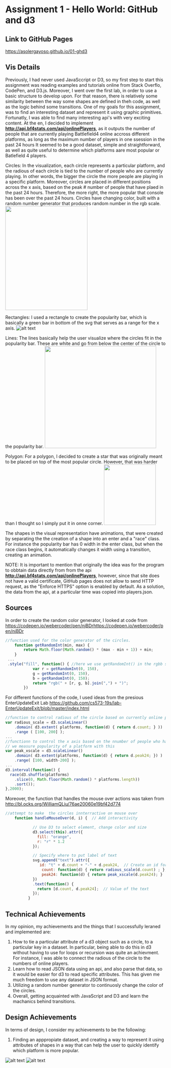 Assignment 1 - Hello World: GitHub and d3  
===

Link to GitHub Pages
---
https://asolergayoso.github.io/01-ghd3


Vis Details
---
  
  Previously, I had never used JavaSccript or D3, so my first step to start this assignment was reading examples and tutorials online from Stack Overflo, CodePen, and D3.js. Moreover,  I went over the first lab, in order to use a basic structure to develop upon. For that  reason, there is relatively some  similarity between the way some shapes are  defined in theh code, as well as the logic behind some transitions. 
  One of my  goals for this assignment, was to find an interesting dataset and represent it using graphic primitives. Fortunatly, I was able to find many interesting api's with very exciting content. At the en, I decided to  implement  **http://api.bf4stats.com/api/onlinePlayers**, as it outputs the number  of people that are currently playing Battlefield4 online accross different platforms, as long as the maximum  number  of players in one ssession in the past 24 hours It seemed to be  a good dataset, simple and straightforward, as well as quite useful to determine which platforms aare most popular or Batlefield 4 players. 
  
 Circles:  In the visualization, each circle represents a particular platform, and the radious of each circle is tied to the number of people  who are currently  playing. In other words, the bigger the circle the more people are playing in a specific platform. Moreover, circles are placed in different positions across the x axis, based  on the peak  # number of people  that  have  plaed in the past 24 hours. Therefore, the more right, the more popular that console has  been over the past 24 hours. Circles have changing color, built with a random number  generator that produces random number in the rgb scale. 
 <img src="https://github.com/asolergayoso/01-ghd3/blob/master/Capture3.PNG" width="258" height="326">
 
 Rectangles: I used a rectangle to create the popularity bar, which is basically a green bar in bottom of the  svg that serves as a  range  for the x axis.
![alt text](https://github.com/asolergayoso/01-ghd3/blob/master/Capture4.PNG)
 
  Lines: The lines basically help the user visualize where the circles fit in the popularity bar. These are white and  go from below the center of the circle to the popularity bar. 
<img src="https://github.com/asolergayoso/01-ghd3/blob/master/Capture6.PNG" width="350" height="320">
  
  Polygon: For a polygon,  I decided to create a star that was originally meant to be placed on top of the  most popular circle. However,  that was harder  than I thought so I simply put it in onne corner. 
<img src="https://github.com/asolergayoso/01-ghd3/blob/master/Capture5.PNG" width="163" height="190">

The shapes in the visual representation have animations, that were created by separating the the creation of a shape into an enter and a "race" class. For instance the  popularity bar has 0  width in the enter class, but when the race class begins, it automatically changes it width using a transition, creating an animation. 

NOTE: It is important  to mention that originally the idea was for the program to obbtain data directly from from the api **http://api.bf4stats.com/api/onlinePlayers**, however, since that site does not have a valid certificate, GitHub pages does not allow to send HTTP request, as the "Enforce HTTPS" option is enabled by default.  As a solution, the data  from the api, at a particular time was copied into players.json.

Sources
---
In order to create the random color generator, I looked at code from https://codepen.io/webercoder/pen/njBDrhttps://codepen.io/webercoder/pen/njBDr

```javascript
//function used for the color generator of the circles. 
	function getRandomInt(min, max) {
		return Math.floor(Math.random() * (max - min + 1)) + min;
	}
 ...
 .style("fill", function() { //here we use getRandomInt() in the rgbb scale
    		var r = getRandomInt(0, 150),
       		g = getRandomInt(0, 150),
        	b = getRandomInt(0, 150);
    		return "rgb(" + [r, g, b].join(",") + ")";
  		})
```

For different functions of the code, I used ideas from the presious EnterUpdateExit Lab
https://github.com/cs573-19s/lab-EnterUpdateExit/blob/master/index.html

```javascript
//function to control radious of the circle based on currently online players.
var radious_scale = d3.scaleLinear()
	.domain( d3.extent( platforms, function(d) { return d.count; } ))
	.range ( [100, 200] );
...
//functionn to control the x axis based on the nnumber of people who have played in 24 hours
// we measure popularity of a platform with this
var peak_xscale = d3.scaleLinear()
    .domain( d3.extent(platforms, function(d) { return d.peak24; }) )
    .range( [100, width-200] );
...
d3.interval(function() {
  race(d3.shuffle(platforms)
    .slice(0, Math.floor(Math.random() * platforms.length))
    .sort());
},2000);
```

Moreover, the function that handles the mouse over actions was taken from
http://bl.ocks.org/WilliamQLiu/76ae20060e19bf42d774
```javascript
//attempt to make  the circles innterractive on mouse over 
   	function handleMouseOver(d, i) {  // Add interactivity

            // Use D3 to select element, change color and size
            d3.select(this).attr({
              fill: "orange",
              r: "r" * 1.2
            });

            // Specify where to put label of text
            svg.append("text").attr({
               id: "t" + d.count + "-" + d.peak24,  // Create an id for text so we can select it later for removing on mouseout
                count: function(d) { return radious_scale(d.count) ; },
                peak24: function(d) { return peak_xscale(d.peak24); }
            })
            .text(function() {
              return [d.count, d.peak24];  // Value of the text
            });
          }
```


Technical Achievements  
---
In my opinion, my achievements and the things that I successfully leraned and implemented are:

1. How to tie a particular attribute of a d3  object such as a circle, to a  particular key in a dataset. In particular, being able to do this in d3  without having  to use  for loops or recursion was quite an achievment. For instance, I was able to connect  the radious of the circle to the numbers of online players.
2. Learn how to read JSON data  using an api, and also parse that data, so it would be easier for d3 to read specific attributes. This has given me much freedom to use any dataset in JSON format.
3. Utilizing a random number generator to continuosly change the color of the circles. 
4. Overall, getting acquainted with JavaScript and D3 and learn the machanics behind transitions. 

Design Achievements 
---
In terms of design, I consider my achievements to be the following:

1. Finding an apppropiate dataset, and creating a way to represent it using attributes of shapes  in a  way that can help the user to quickly identify which platform is more popular.


![alt text](https://github.com/asolergayoso/01-ghd3/blob/master/Capture1.PNG)
![alt text](https://github.com/asolergayoso/01-ghd3/blob/master/Capture2.PNG)
